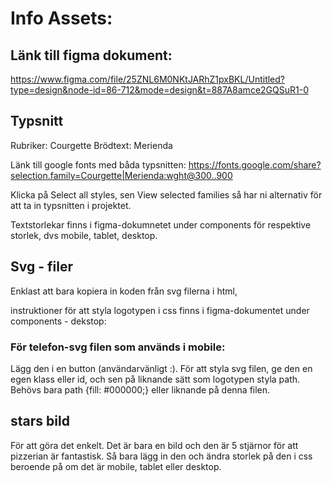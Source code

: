 # Info Assets:

## Länk till figma dokument:

https://www.figma.com/file/25ZNL6M0NKtJARhZ1pxBKL/Untitled?type=design&node-id=86-712&mode=design&t=887A8amce2GQSuR1-0

## Typsnitt

Rubriker: Courgette
Brödtext: Merienda

Länk till google fonts med båda typsnitten:
https://fonts.google.com/share?selection.family=Courgette|Merienda:wght@300..900

Klicka på Select all styles, sen View selected families så har ni alternativ för att ta in typsnitten i projektet.

Textstorlekar finns i figma-dokumnetet under components för respektive storlek, dvs mobile, tablet, desktop.

## Svg - filer

Enklast att bara kopiera in koden från svg filerna i html,

instruktioner för att styla logotypen i css finns i figma-dokumentet under components - dekstop:

### För telefon-svg filen som används i mobile:

Lägg den i en button (användarvänligt :). För att styla svg filen, ge den en egen klass eller id, och sen på liknande sätt som logotypen styla path. Behövs bara
path {fill: #000000;}
eller liknande på denna filen.

## stars bild

För att göra det enkelt. Det är bara en bild och den är 5 stjärnor för att pizzerian är fantastisk. Så bara lägg in den och ändra storlek på den i css beroende på om det är mobile, tablet eller desktop.
